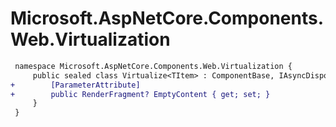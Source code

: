 # Microsoft.AspNetCore.Components.Web.Virtualization

``` diff
 namespace Microsoft.AspNetCore.Components.Web.Virtualization {
     public sealed class Virtualize<TItem> : ComponentBase, IAsyncDisposable, IVirtualizeJsCallbacks {
+        [ParameterAttribute]
+        public RenderFragment? EmptyContent { get; set; }
     }
 }
```
